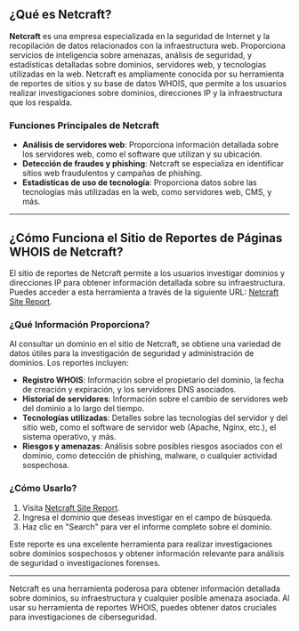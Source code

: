 ## ¿Qué es Netcraft?

**Netcraft** es una empresa especializada en la seguridad de Internet y la recopilación de datos relacionados con la infraestructura web. Proporciona servicios de inteligencia sobre amenazas, análisis de seguridad, y estadísticas detalladas sobre dominios, servidores web, y tecnologías utilizadas en la web. Netcraft es ampliamente conocida por su herramienta de reportes de sitios y su base de datos WHOIS, que permite a los usuarios realizar investigaciones sobre dominios, direcciones IP y la infraestructura que los respalda.

### Funciones Principales de Netcraft

- **Análisis de servidores web**: Proporciona información detallada sobre los servidores web, como el software que utilizan y su ubicación.
- **Detección de fraudes y phishing**: Netcraft se especializa en identificar sitios web fraudulentos y campañas de phishing.
- **Estadísticas de uso de tecnología**: Proporciona datos sobre las tecnologías más utilizadas en la web, como servidores web, CMS, y más.

---

## ¿Cómo Funciona el Sitio de Reportes de Páginas WHOIS de Netcraft?

El sitio de reportes de Netcraft permite a los usuarios investigar dominios y direcciones IP para obtener información detallada sobre su infraestructura. Puedes acceder a esta herramienta a través de la siguiente URL: [Netcraft Site Report](https://sitereport.netcraft.com/).

### ¿Qué Información Proporciona?

Al consultar un dominio en el sitio de Netcraft, se obtiene una variedad de datos útiles para la investigación de seguridad y administración de dominios. Los reportes incluyen:

- **Registro WHOIS**: Información sobre el propietario del dominio, la fecha de creación y expiración, y los servidores DNS asociados.
- **Historial de servidores**: Información sobre el cambio de servidores web del dominio a lo largo del tiempo.
- **Tecnologías utilizadas**: Detalles sobre las tecnologías del servidor y del sitio web, como el software de servidor web (Apache, Nginx, etc.), el sistema operativo, y más.
- **Riesgos y amenazas**: Análisis sobre posibles riesgos asociados con el dominio, como detección de phishing, malware, o cualquier actividad sospechosa.

### ¿Cómo Usarlo?

1. Visita [Netcraft Site Report](https://sitereport.netcraft.com/).
2. Ingresa el dominio que deseas investigar en el campo de búsqueda.
3. Haz clic en "Search" para ver el informe completo sobre el dominio.

Este reporte es una excelente herramienta para realizar investigaciones sobre dominios sospechosos y obtener información relevante para análisis de seguridad o investigaciones forenses.

---

Netcraft es una herramienta poderosa para obtener información detallada sobre dominios, su infraestructura y cualquier posible amenaza asociada. Al usar su herramienta de reportes WHOIS, puedes obtener datos cruciales para investigaciones de ciberseguridad.
